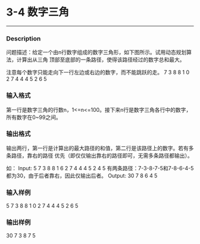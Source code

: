 # 3-4 数字三角
---

### Description
问题描述：给定一个由n行数字组成的数字三角形，如下图所示。试用动态规划算法，计算出从三角
顶部至底部的一条路径，使得该路径经过的数字总和最大。

注意每个数字只能走向下一行左边或右边的数字，而不能跳跃的走。
         7
      3   8
    8   1   0
  2   7   4   4
4   5   2   6   5



### 输入格式
第一行是数字三角的行数n，1<=n<=100。接下来n行是数字三角各行中的数字，所有数字在0~99之间。


### 输出格式
输出两行，第一行是计算出的最大路径的和值，第二行是该路径上的数字。若有多条路径，靠右的路径
优先（即仅仅输出靠右的路径即可，无需多条路径都输出）。


如：
Input: 
5
7
3 8
8 1 6
2 7 4 4
4 5 2 4 5
有两条路径：7-3-8-7-5和7-8-6-4-5都为30，由于后者靠右，因此仅输出后者。
Output: 
30
7 8 6 4 5


### 输入样例
5
7
3 8
8 1 0
2 7 4 4
4 5 2 6 5


### 输出样例
30
7 3 8 7 5



